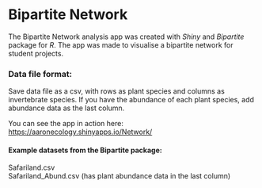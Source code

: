 # Bipartite Network  

The Bipartite Network analysis app was created with *Shiny* and *Bipartite* package for *R*. 
The app was made to visualise a bipartite network for student projects.

### Data file format:
Save data file as a csv, with rows as plant species and columns as invertebrate species. If you have the abundance of each plant species, add abundance data as the last column.  

You can see the app in action here: https://aaronecology.shinyapps.io/Network/  

#### Example datasets from the Bipartite package:  
Safariland.csv  
Safariland_Abund.csv (has plant abundance data in the last column)